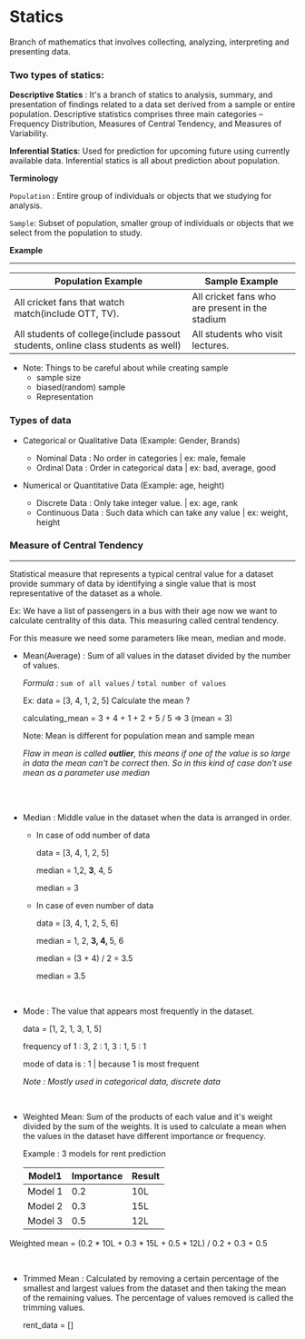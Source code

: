 # Statics

Branch of mathematics that involves collecting, analyzing, interpreting and presenting data.

### Two types of statics:
<b>Descriptive Statics</b> : It's a branch of statics to analysis, summary, and presentation of findings related to a data set derived from a sample or entire population. Descriptive statistics comprises three main categories – Frequency Distribution, Measures of Central Tendency, and Measures of Variability. 

<b>Inferential Statics</b>: Used for prediction for upcoming future using currently available data. Inferential statics is all about prediction about population.

<b>Terminology</b>

`Population` : Entire group of individuals or objects that we studying for analysis.

`Sample`: Subset of population, smaller group of individuals or objects that we select from the population to study.

<b>Example</b>
____

Population Example                                   | Sample Example                                  
-----------------------------------------------------|------------------------------------------------
All cricket fans that watch match(include OTT, TV).  | All cricket fans who are present in the stadium
All students of college(include passout students, online class students as well)| All students who visit lectures.                                    

* Note: Things to be careful about while creating sample
    - sample size
    - biased(random) sample
    - Representation

 
### Types of data

* Categorical or Qualitative Data (Example: Gender, Brands)
    - Nominal Data : No order in categories | ex: male, female
    - Ordinal Data : Order in categorical data | ex: bad, average, good

* Numerical or Quantitative Data (Example: age, height)
    - Discrete Data : Only take integer value. | ex: age, rank
    - Continuous Data : Such data which can take any value | ex: weight, height


### Measure of Central Tendency
___
Statistical measure that represents a typical central value for a dataset provide summary of data by identifying a single value that is most representative of the dataset as a whole.

Ex: We have a list of passengers in a bus with their age now we want to calculate centrality of this data. This measuring called central tendency.

For this measure we need some parameters like mean, median and mode.

- Mean(Average) : Sum of all values in the dataset divided by the number of values.

    <i> Formula : </i> `sum of all values` / `total number of values` 


    Ex: data = [3, 4, 1, 2, 5] Calculate the mean ?

    calculating_mean = 3 + 4 + 1 + 2 + 5 / 5 => 3 (mean = 3)


    Note: Mean is different for population mean and sample mean

    <i>Flaw in mean is called <b>outlier</b>, this means if one of the value is so large in data the mean can't be correct then. So in this kind of case don't use mean as a parameter use median</i>

<br /><br />
- Median : Middle value in the dataset when the data is arranged in order.

    - In case of odd number of data

        data = [3, 4, 1, 2, 5]

        median = 1,2, <b>3</b>, 4, 5

        median = 3

    - In case of even number of data

        data = [3, 4, 1, 2, 5, 6]

        median = 1, 2, <b> 3, 4, </b> 5, 6

        median = (3 + 4) / 2 = 3.5

        median = 3.5

<br />

- Mode : The value that appears most frequently in the dataset.

    data = [1, 2, 1, 3, 1, 5]

    frequency of 1 : 3,  2 : 1, 3 : 1, 5 : 1

    mode of data is : 1 | because 1 is most frequent

    <i>Note : Mostly used in categorical data, discrete data</i>

<br />

- Weighted Mean: Sum of the products of each value and it's weight divided by the sum of the weights. It is used to calculate a mean when the values in the dataset have different importance or frequency.

    Example : 3 models for rent prediction 
    
    Model1 | Importance | Result
  |---------|-----------|----------|
    Model 1 |  0.2      |  10L  
    Model 2 |  0.3      |  15L
    Model 3 |  0.5      |  12L

Weighted mean = (0.2 * 10L + 0.3 * 15L + 0.5 * 12L) / 0.2 + 0.3 + 0.5


<br />

- Trimmed Mean : Calculated by removing a certain percentage of the smallest and largest values from the dataset and then taking the mean of the remaining values. The percentage of values removed is called the trimming values.

    rent_data = []